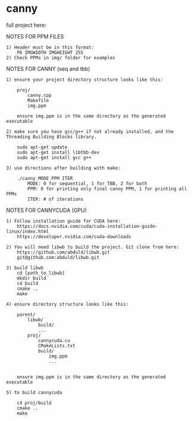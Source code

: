 # canny

full project here:


NOTES FOR PPM FILES

    1) Header must be in this format:
        P6 IMGWIDTH IMGHEIGHT 255
    2) Check PPMs in img/ folder for examples



NOTES FOR CANNY (seq and tbb)

    1) ensure your project directory structure looks like this:

        proj/
            canny.cpp
            Makefile
            img.ppm

        ensure img.ppm is in the same directory as the generated executable

    2) make sure you have gcc/g++ if not already installed, and the Threading Building Blocks library.

        sudo apt-get update
        sudo apt-get install libtbb-dev
        sudo apt-get install gcc g++ 
        
    3) use directions after building with make:

        ./canny MODE PPM ITER
            MODE: 0 for sequential, 1 for TBB, 2 for both
            PPM: 0 for printing only final canny PPM, 1 for printing all PPMs
            ITER: # of iterations



NOTES FOR CANNYCUDA (GPU)

    1) Follow installation guide for CUDA here:
        https://docs.nvidia.com/cuda/cuda-installation-guide-linux/index.html
        https://developer.nvidia.com/cuda-downloads
    
    2) You will need libwb to build the project. Git clone from here:
        https://github.com/abduld/libwb.git
        git@github.com:abduld/libwb.git

    3) build libwb
        cd [path_to_libwb]
        mkdir build
        cd build
        cmake ..
        make
    
    4) ensure directory structure looks like this:

        parent/
            libwb/
                build/
                ...
            proj/
                cannycuda.cu
                CMakeLists.txt
                build/
                    img.ppm
                    ...
                
            
        ensure img.ppm is in the same directory as the generated executable

    5) to build cannycuda

        cd proj/build
        cmake ..
        make
    
